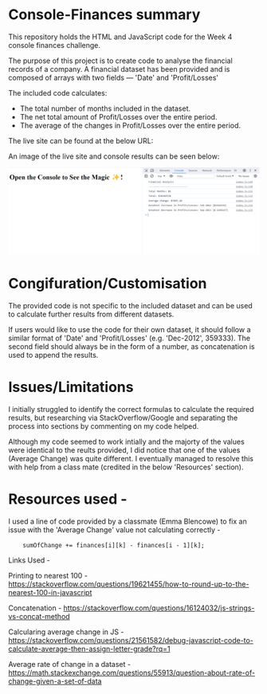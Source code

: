 # Console-Finances summary

This repository holds the HTML and JavaScript code for the Week 4 console finances challenge.

The purpose of this project is to create code to analyse the financial records of a company. A financial dataset has been provided and is composed of arrays with two fields — 'Date' and 'Profit/Losses'

The included code calculates:

* The total number of months included in the dataset.
* The net total amount of Profit/Losses over the entire period.
* The average of the changes in Profit/Losses over the entire period.

The live site can be found at the below URL:



An image of the live site and console results can be seen below: 

<img src="/images/Screenshot 2023-10-23 151209.png">


# Congifuration/Customisation

The provided code is not specific to the included dataset and can be used to calculate further results from different datasets. 

If users would like to use the code for their own dataset, it should follow a similar format of 'Date' and 'Profit/Losses' (e.g. 'Dec-2012', 359333). The second field should always be in the form of a number, as concatenation is used to append the results.

# Issues/Limitations

I initially struggled to identify the correct formulas to calculate the required results, but researching via StackOverflow/Google and separating the process into sections by commenting on my code helped.

Although my code seemed to work intially and the majorty of the values were identical to the reults provided, I did notice that one of the values (Average Change) was quite different. I eventually managed to resolve this with help from a class mate (credited in the below 'Resources' section).



# Resources used -

I used a line of code provided by a classmate (Emma Blencowe) to fix an issue with the 'Average Change' value not calculating correctly -

        sumOfChange += finances[i][k] - finances[i - 1][k];

Links Used - 

Printing to nearest 100 - 
https://stackoverflow.com/questions/19621455/how-to-round-up-to-the-nearest-100-in-javascript

Concatenation - 
https://stackoverflow.com/questions/16124032/js-strings-vs-concat-method

Calcularing average change in JS -
https://stackoverflow.com/questions/21561582/debug-javascript-code-to-calculate-average-then-assign-letter-grade?rq=1

Average rate of change in a dataset - 
https://math.stackexchange.com/questions/55913/question-about-rate-of-change-given-a-set-of-data
